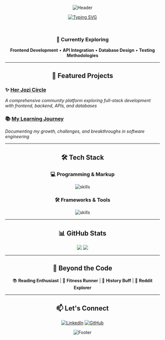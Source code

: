 <div align="center">

![Header](https://capsule-render.vercel.app/api?type=waving&color=gradient&height=180&section=header&text=Hi,%20I'm%20Antonette!%20👾&fontColor=fff&fontSize=40&animation=fadeIn)

[![Typing SVG](https://readme-typing-svg.herokuapp.com?font=Fira+Code&weight=600&size=24&pause=1000&color=7B68EE&center=true&vCenter=true&width=700&lines=Aspiring+Full-stack+Engineer;Quality+Assurance+%26+Testing+Specialist;Driven+%26+Results-Oriented;Collaborative+Team+Player;Creative+Frontend+Enthusiast;Community+Builder+at+Heart)](https://git.io/typing-svg)

<br />

### 🎯 Currently Exploring
**Frontend Development** • **API Integration** • **Database Design** • **Testing Methodologies**

---

## 🚀 Featured Projects

<div align="left">

### ✨ [Her Jozi Circle](https://github.com/nettemhandu/Her-Jozi-Circle) 
*A comprehensive community platform exploring full-stack development with frontend, backend, APIs, and databases*

### 📚 [My Learning Journey](https://github.com/nettemhandu/My-learning-journey)
*Documenting my growth, challenges, and breakthroughs in software engineering*

</div>

---

## 🛠️ Tech Stack

<div align="center">

### 💻 Programming & Markup
![skills](https://skillicons.dev/icons?i=python,java,html,css,js&theme=dark&perline=5)

### 🛠️ Frameworks & Tools
![skills](https://skillicons.dev/icons?i=flask,nodejs,git,github,mysql&theme=dark&perline=5)

</div>

---

## 📊 GitHub Stats

<div align="center">

![](https://github-readme-stats.vercel.app/api?username=nettemhandu&show_icons=true&theme=radical&hide_border=true)
![](https://github-readme-streak-stats.herokuapp.com/?user=nettemhandu&theme=radical&hide_border=true)

</div>

---

## 🌈 Beyond the Code

📚 **Reading Enthusiast** | 🏃 **Fitness Runner** | 🏺 **History Buff** | 👀 **Reddit Explorer**

---

## 📫 Let's Connect

[![LinkedIn](https://img.shields.io/badge/LinkedIn-0077B5?style=for-the-badge&logo=linkedin&logoColor=white)](https://www.linkedin.com/in/antonette-mhandu-2447a9240)
[![GitHub](https://img.shields.io/badge/GitHub-100000?style=for-the-badge&logo=github&logoColor=white)](https://github.com/nettemhandu)

![Footer](https://capsule-render.vercel.app/api?type=waving&color=gradient&height=120&section=footer)

</div>
